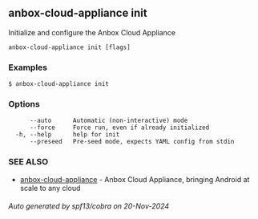 ## anbox-cloud-appliance init

Initialize and configure the Anbox Cloud Appliance

```
anbox-cloud-appliance init [flags]
```

### Examples

```
$ anbox-cloud-appliance init
```

### Options

```
      --auto      Automatic (non-interactive) mode
      --force     Force run, even if already initialized
  -h, --help      help for init
      --preseed   Pre-seed mode, expects YAML config from stdin
```

### SEE ALSO

* [anbox-cloud-appliance](anbox-cloud-appliance.md)	 - Anbox Cloud Appliance, bringing Android at scale to any cloud

###### Auto generated by spf13/cobra on 20-Nov-2024
